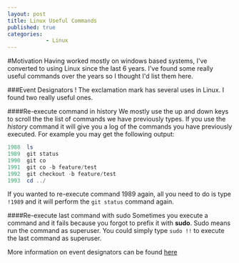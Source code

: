 ```yaml
---
layout: post
title: Linux Useful Commands
published: true
categories: 
            - Linux
---
```


#Motivation
Having worked mostly on windows based systems, I've converted to using Linux since the last 6 years. I've found some really useful commands
over the years so I thought I'd list them here.

###Event Designators !
The exclamation mark has several uses in Linux. I found two really useful ones.

####Re-execute command in history
We mostly use the up and down keys to scroll the the list of commands we have previously types.
If you use the *history* command it will give you a log of the commands you have previously executed. For example you may get the
following output:

 ```powershell
 1988  ls
 1989  git status
 1990  git co
 1991  git co -b feature/test
 1992  git checkout -b feature/test
 1993  cd ../
```

If you wanted to re-execute command 1989 again, all you need to do is type `!1989` and it will perform the `git status` command again.

####Re-execute last command with sudo
Sometimes you execute a command and it fails because you forgot to prefix it with **sudo**. Sudo means run the command as superuser.
You could simply type `sudo !!` to execute the last command as superuser.


More information on event designators can be found [here](https://www.gnu.org/software/bash/manual/html_node/Event-Designators.html)
